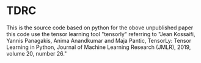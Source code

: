 # TDRC
This is the source code based on python for the obove unpublished paper 
this code use the tensor learning tool "tensorly" referring to "Jean Kossaifi, Yannis Panagakis, Anima Anandkumar and Maja Pantic, TensorLy: Tensor Learning in Python, Journal of Machine Learning Research (JMLR), 2019, volume 20, number 26."
